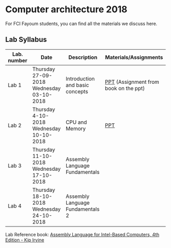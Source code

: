 # Computer architecture 2018

For FCI Fayoum students, you can find all the materials we discuss here.

## Lab Syllabus

| Lab. number | Date                                                    | Description                      | Materials/Assignments                                        |
| ----------- | ------------------------------------------------------- | -------------------------------- | ------------------------------------------------------------ |
| Lab 1       | Thursday<br />27-09-2018<br />Wednesday<br />03-10-2018 | Introduction and basic concepts  | [PPT](/Lab%20slides/Lab%201%20-%20Introduction%20and%20basic%20concepts.pdf) (Assignment from book on the ppt) |
| Lab 2       | Thursday<br />4-10-2018<br />Wednesday<br />10-10-2018  | CPU and Memory                   | [PPT](/Lab%20slides/Lab%202%20-%20CPU%20and%20Memory.pdf)    |
| Lab 3       | Thursday<br />11-10-2018<br />Wednesday<br />17-10-2018 | Assembly Language Fundamentals   |                                                              |
| Lab 4       | Thursday<br />18-10-2018<br />Wednesday<br />24-10-2018 | Assembly Language Fundamentals 2 |                                                              |



Lab Reference book: [Assembly Language for Intel-Based Computers, 4th Edition - Kip Irvine](http://kipirvine.com/asm/4th/index.html)

